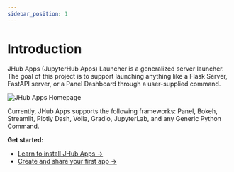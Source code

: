 ```yaml
---
sidebar_position: 1
---
```


# Introduction

JHub Apps (JupyterHub Apps) Launcher is a generalized server launcher.
The goal of this project is to support launching anything like a Flask Server, FastAPI server, or a Panel Dashboard through a user-supplied command.

![JHub Apps Homepage](/img/homepage.png)

Currently, JHub Apps supports the following frameworks: Panel, Bokeh, Streamlit, Plotly Dash, Voila, Gradio, JupyterLab, and any Generic Python Command.

**Get started:**

* [Learn to install JHub Apps →][install]
* [Create and share your first app →][create-app]

<!--Internal Links -->

[install]: /docs/installation
[create-app]: /docs/category/create-apps

